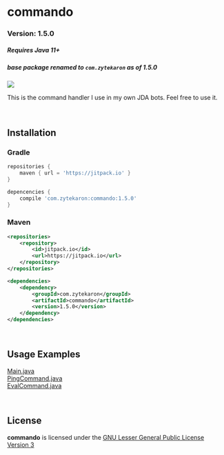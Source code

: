 # commando
### Version: 1.5.0
##### Requires Java 11+
##### base package renamed to `com.zytekaron` as of 1.5.0
[![](https://jitpack.io/v/com.zytekaron/commando.svg)](https://jitpack.io/#com.zytekaron/commando)

This is the command handler I use in my own JDA bots. Feel free to use it.

<br>

## Installation

### Gradle
```groovy
repositories {
    maven { url = 'https://jitpack.io' }
}
```
```groovy
depencencies {
    compile 'com.zytekaron:commando:1.5.0'
}
```

### Maven
```xml
<repositories>
    <repository>
        <id>jitpack.io</id>
        <url>https://jitpack.io</url>
    </repository>
</repositories>
```

```xml
<dependencies>
    <dependency>
        <groupId>com.zytekaron</groupId>
        <artifactId>commando</artifactId>
        <version>1.5.0</version>
    </dependency>
</dependencies>
```

<br>

## Usage Examples
[Main.java](src/test/java/com/zytekaron/commando/Main.java)
<br>
[PingCommand.java](src/test/java/com/zytekaron/commando/commands/PingCommand.java)
<br>
[EvalCommand.java](src/test/java/com/zytekaron/commando/commands/EvalCommand.java)

<br>

## License
<b>commando</b> is licensed under the [GNU Lesser General Public License Version 3](https://github.com/Zytekaron/commando/blob/master/LICENSE)